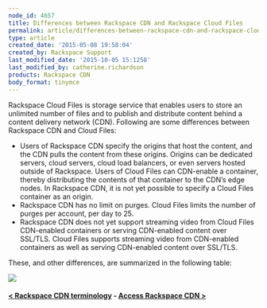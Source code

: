 ```yaml
---
node_id: 4657
title: Differences between Rackspace CDN and Rackspace Cloud Files
permalink: article/differences-between-rackspace-cdn-and-rackspace-cloud-files
type: article
created_date: '2015-05-08 19:58:04'
created_by: Rackspace Support
last_modified_date: '2015-10-05 15:1258'
last_modified_by: catherine.richardson
products: Rackspace CDN
body_format: tinymce
---
```


Rackspace Cloud Files is storage service that enables users to store an
unlimited number of files and to publish and distribute content behind a
content delivery network (CDN). Following are some differences between
Rackspace CDN and Cloud Files:

-   Users of Rackspace CDN specify the origins that host the content,
    and the CDN pulls the content from these origins. Origins can be
    dedicated servers, cloud servers, cloud load balancers, or even
    servers hosted outside of Rackspace. Users of Cloud Files can
    CDN-enable a container, thereby distributing the contents of that
    container to the CDN&rsquo;s edge nodes. In Rackspace CDN, it is not yet
    possible to specify a Cloud Files container as an origin.
-   Rackspace CDN has no limit on purges. Cloud Files limits the number
    of purges per account, per day to 25.
-   Rackspace CDN does not yet support streaming video from Cloud Files
    CDN-enabled containers or serving CDN-enabled content over SSL/TLS.
    Cloud Files supports streaming video from CDN-enabled containers as
    well as serving CDN-enabled content over SSL/TLS.

These, and other differences, are summarized in the following table:

![](/knowledge_center/sites/default/files/field/image/Screen%20Shot%202015-10-01%20at%2011.45.33%20AM.png)

 

#### [\< Rackspace CDN terminology](https://www.rackspace.com/knowledge_center/article/rackspace-cdn-terminology)    -    [Access Rackspace CDN \>](https://www.rackspace.com/knowledge_center/article/access-rackspace-cdn)

 

 

 


